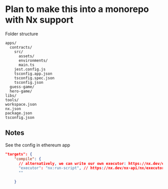 # Plan to make this into a monorepo with Nx support

Folder structure

```text
apps/
  contracts/
    src/
      assets/
      environments/
      main.ts
    jest.config.js
    tsconfig.app.json
    tsconfig.spec.json
    tsconfig.json
  guess-game/
  hero-game/
libs/
tools/
workspace.json
nx.json
package.json
tsconfig.json
```

## Notes

See the config in ethereum app

```json
"targets": {
    "compile": {
      // alternatively, we can write our own executor: https://nx.dev/extending-nx/recipes/local-executors
      "executor": "nx:run-script", // https://nx.dev/nx-api/nx/executors/run-script
      ""

    }
```
